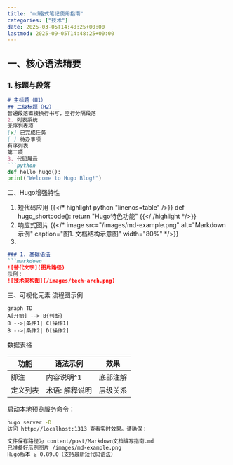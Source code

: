 ```yaml
---
title: 'md格式笔记使用指南'
categories: ["技术"]
date: 2025-03-05T14:48:25+00:00
lastmod: 2025-09-05T14:48:25+00:00
---
```

## 一、核心语法精要

### 1. 标题与段落

```markdown
# 主标题（H1）
## 二级标题（H2）
普通段落直接换行书写，空行分隔段落
2. 列表系统
无序列表项
[x] 已完成任务
[ ] 待办事项
有序列表
第二项
3. 代码展示
```python
def hello_hugo():
print("Welcome to Hugo Blog!")
```

二、Hugo增强特性

1. 短代码应用
   {{</* highlight python "linenos=table" />}}
   def hugo_shortcode():
   return "Hugo特色功能"
   {{</ /highlight */>}}
2. 响应式图片
   {{</* image
   src="/images/md-example.png"
   alt="Markdown示例"
   caption="图1. 文档结构示意图"
   width="80%"
   */>}}
3. 

```markdown
### 1. 基础语法
```markdown
![替代文字](图片路径)
示例：
![技术架构图](/images/tech-arch.png)
```

三、可视化元素
流程图示例

```mermaid
graph TD
A[开始] --> B{判断}
B -->|条件1| C[操作1]
B -->|条件2| D[操作2]
```

数据表格

| 功能     | 语法示例       | 效果     |
| -------- | -------------- | -------- |
| 脚注     | 内容说明^1     | 底部注解 |
| 定义列表 | 术语: 解释说明 | 层级关系 |

启动本地预览服务命令：

```bash
hugo server -D
访问 http://localhost:1313 查看实时效果。请确保：

文件保存路径为 content/post/Markdown文档编写指南.md
已准备好示例图片 /images/md-example.png
Hugo版本 ≥ 0.89.0（支持最新短代码语法）
```
